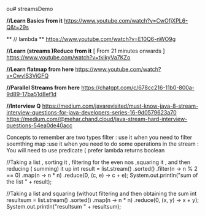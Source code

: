 ou# streamsDemo

**//Learn Basics from it**
https://www.youtube.com/watch?v=CwOfjXPL6-Q&t=29s

** // lambda **
https://www.youtube.com/watch?v=E10Q6-nWO9g

**//Learn (streams )Reduce from it** [ From 21 minutes onwards ]
https://www.youtube.com/watch?v=tklkyVa7KZo

**//Learn flatmap from here**
https://www.youtube.com/watch?v=CwvlS3ViGFQ

**//Parallel Streams from here**
https://chatgpt.com/c/678cc216-11b0-800a-9d89-17ba51d8ef1d



**//Interview Q**
https://medium.com/javarevisited/must-know-java-8-stream-interview-questions-for-java-developers-series-16-9d0579623a70
https://medium.com/@mehar.chand.cloud/java-stream-hard-interview-questions-54ea0de40acc

Concepts to remember are
two types
    filter : use it when you  need to filter soemthing 
    map     :use it when you need to do some operations in the stream
            : You will need to use predicate ( prefer lambda  returns boolean 
	    

//Taking a list , sorting it  , filtering for the even nos ,squaring it , and then reducing ( summing) it up
        int result = list.stream()
                .sorted()
                .filter(n -> n % 2 == 0)
                .map(n -> n * n)
                .reduce(0, (c, e) -> c + e);
        System.out.println("sum of the list " + result);


//Taking a list and squaring (without filtering and then obtaining the sum 
        int resultsum = list.stream()
                .sorted()
                .map(n -> n * n)
                .reduce(0, (x, y) -> x + y);
        System.out.println("resultsum " + resultsum);

		

